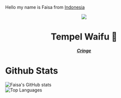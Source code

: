 Hello my name is Faisa from <a href="https://id.m.wikipedia.org/wiki/Indonesia">Indonesia</a>

<p align="center"><img src="https://media.discordapp.net/attachments/866908702052057109/874261728555323402/bcb0ae4d26a2506d0941b4d6c5edcef9.jpg"/></p>
<h1 align="center">Tempel Waifu 🤡</h1>
<p align="center"><b><u><i>Cringe</i></u></b></p>

# Github Stats
![Faisa's GitHub stats](https://github-readme-stats.vercel.app/api?username=justfaisa&include_all_commits=true&theme=tokyonight&show_icons=true)
<br>
![Top Languages](https://github-readme-stats.vercel.app/api/top-langs/?username=justfaisa&show_icons=true&theme=tokyonight&langs_count=8&layout=compact)
